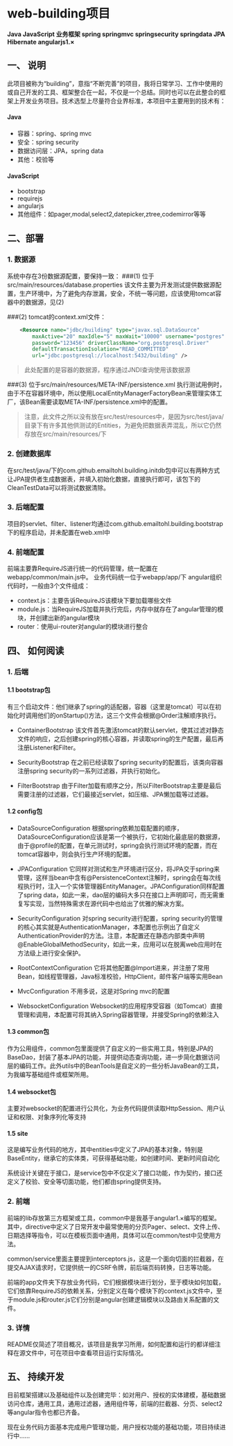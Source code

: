 # web-building项目

**Java JavaScript 业务框架 spring springmvc springsecurity springdata JPA Hibernate angularjs1.×**

## 一、 说明
此项目被称为“building”，意指“不断完善”的项目，我将日常学习、工作中使用的或自己开发的工具、框架整合在一起，不仅是一个总结。同时也可以在此整合的框架上开发业务项目。技术选型上尽量符合业界标准，本项目中主要用到的技术有：
#### Java
 - 容器：spring、spring mvc
 - 安全：spring security
 - 数据访问层：JPA，spring data
 - 其他：校验等
 
#### JavaScript
- bootstrap
- requirejs
- angularjs
- 其他组件：如pager,modal,select2,datepicker,ztree,codemirror等等

## 二、部署
### 1. 数据源
系统中存在3份数据源配置，要保持一致：
###(1) 位于src/main/resources/database.properties
该文件主要为开发测试提供数据源配置，生产环境中，为了避免内存泄漏，安全，不统一等问题，应该使用tomcat容器中的数据源，见(2)

###(2) tomcat的context.xml文件：
```xml
	<Resource name="jdbc/building" type="javax.sql.DataSource"
		maxActive="20" maxIdle="5" maxWait="10000" username="postgres"
		password="123456" driverClassName="org.postgresql.Driver"
		defaultTransactionIsolation="READ_COMMITTED"
		url="jdbc:postgresql://localhost:5432/building" />
```
> 此处配置的是容器的数据源，程序通过JNDI查询使用该数据源

###(3) 位于src/main/resources/META-INF/persistence.xml
执行测试用例时，由于不在容器环境中，所以使用LocalEntityManagerFactoryBean来管理实体工厂，该Bean需要读取META-INF/persistence.xml中的配置。
> 注意，此文件之所以没有放在src/test/resources中，是因为src/test/java/目录下有许多其他供测试的Entities，为避免把数据表弄混乱，所以它仍然存放在src/main/resources/下

### 2. 创建数据库
在src/test/java/下的com.github.emailtohl.building.initdb包中可以有两种方式让JPA提供者生成数据表，并填入初始化数据，直接执行即可，该包下的CleanTestData可以将测试数据清除。

### 3. 后端配置
项目的servlet、filter、listener均通过com.github.emailtohl.building.bootstrap下的程序启动，并未配置在web.xml中

### 4. 前端配置
前端主要靠RequireJS进行统一的代码管理，统一配置在webapp/common/main.js中。
业务代码统一位于webapp/app/下
angular组织代码时，一般由3个文件组成：
- context.js：主要告诉RequireJS该模块下要加载哪些文件
- module.js：当RequireJS加载并执行完后，内存中就存在了angular管理的模块，并创建出新的angular模块
- router：使用ui-router对angular的模块进行整合

## 四、 如何阅读
### 1. 后端
#### 1.1 bootstrap包
有三个启动文件：他们继承了spring的适配器，容器（这里是tomcat）可以在初始化时调用他们的onStartup()方法，这三个文件会根据@Order注解顺序执行。

- ContainerBootstrap 该文件首先激活tomcat的默认servlet，使其过滤对静态文件的响应，之后创建spring的核心容器，并读取spring的生产配置，最后再注册Listener和Filter。

- SecurityBootstrap 在之前已经读取了spring security的配置后，该类向容器注册spring security的一系列过滤器，并执行初始化。

- FilterBootstrap 由于Filter加载有顺序之分，所以FilterBootstrap主要是最后需要注册的过滤器，它们最接近servlet，如压缩、JPA懒加载等过滤器。

#### 1.2 config包
- DataSourceConfiguration 根据spring依赖加载配置的顺序，DataSourceConfiguration应该是第一个被执行，它初始化最底层的数据源，由于@profile的配置，在单元测试时，spring会执行测试环境的配置，而在tomcat容器中，则会执行生产环境的配置。

- JPAConfiguration 它同样对测试和生产环境进行区分，将JPA交于spring来管理，这样当bean中含有@PersistenceContext注解时，spring会在每次线程执行时，注入一个实体管理器EntityManager。JPAConfiguration同样配置了spring data，如此一来，dao层的编码大多只在接口上声明即可，而无需重复写实现，当然特殊需求在源代码中也给出了优雅的解决方案。

- SecurityConfiguration 对spring security进行配置，spring security的管理的核心其实就是AuthenticationManager，本配置也示例出了自定义AuthenticationProvider的方法。注意，本配置还在静态内部类中声明@EnableGlobalMethodSecurity，如此一来，应用可以在脱离web应用时在方法级上进行安全保护。

- RootContextConfiguration 它将其他配置@Import进来，并注册了常用Bean，如线程管理器，Java标准校验，HttpClient，邮件客户端等实用Bean

- MvcConfiguration 不用多说，这是对Spring mvc的配置

- WebsocketConfiguration Websocket的应用程序受容器（如Tomcat）直接管理和调用，本配置可将其纳入Spring容器管理，并接受Spring的依赖注入

#### 1.3 common包
作为公用组件，common包里面提供了自定义的一些实用工具，特别是JPA的BaseDao，封装了基本JPA的功能，并提供动态查询功能，进一步简化数据访问层的编码工作。此外utils中的BeanTools是自定义的一些分析JavaBean的工具，为我编写基础组件或框架所用。

#### 1.4 websocket包
主要对websocket的配置进行公共化，为业务代码提供读取HttpSession、用户认证和权限、对象序列化等支持

#### 1.5 site
这是编写业务代码的地方，其中entities中定义了JPA的基本对象，特别是BaseEntity，继承它的实体类，可获得基础功能，如创建时间、更新时间自动化

系统设计关键在于接口，是service包中不仅定义了接口功能，作为契约，接口还定义了校验、安全等切面功能，他们都由spring提供支持。

### 2. 前端
前端的lib存放第三方框架或工具，common中是我基于angular1.×编写的框架。
其中，directive中定义了日常开发中最常使用的分页Pager、select、文件上传、日期选择等指令，可以在模板页面中通用，具体可以在common/test中见使用方法。

common/service里面主要提到interceptors.js，这是一个面向切面的拦截器，在提交AJAX请求时，它提供统一的CSRF令牌，前后端页码转换，日志等功能。

前端的app文件夹下存放业务代码，它们根据模块进行划分，至于模块如何加载，它们依靠RequireJS的依赖关系，分别定义在每个模块下的context.js文件中，至于module.js和router.js它们分别是angular创建逻辑模块以及路由关系配置的文件。

### 3. 详情
README仅简述了项目概况，该项目是我学习所用，如何配置和运行的都详细注释在源文件中，可在项目中查看项目运行实际情况。

## 五、 持续开发
目前框架搭建以及基础组件以及创建完毕：如对用户、授权的实体建模，基础数据访问仓库，通用工具，通用过滤器，通用组件等，前端的拦截器、分页、select2等angular指令也都已齐备。

现在业务代码方面基本完成用户管理功能，用户授权功能的基础功能，项目持续进行中……
